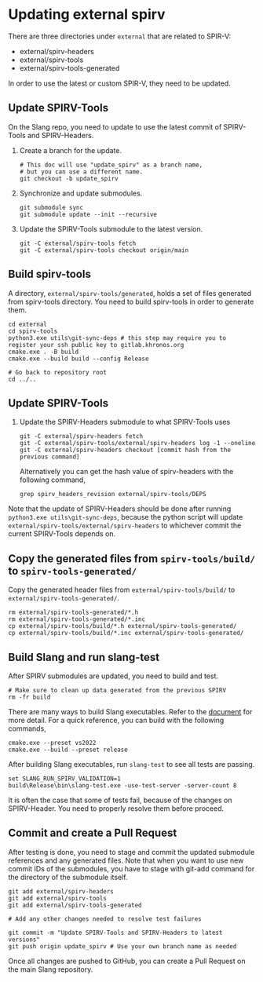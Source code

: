 # Updating external spirv

There are three directories under `external` that are related to SPIR-V:
- external/spirv-headers
- external/spirv-tools
- external/spirv-tools-generated

In order to use the latest or custom SPIR-V, they need to be updated.


## Update SPIRV-Tools

On the Slang repo, you need to update to use the latest commit of SPIRV-Tools and SPIRV-Headers.

1. Create a branch for the update.
   ```
   # This doc will use "update_spirv" as a branch name,
   # but you can use a different name.
   git checkout -b update_spirv
   ```

1. Synchronize and update submodules.
   ```
   git submodule sync
   git submodule update --init --recursive
   ```

1. Update the SPIRV-Tools submodule to the latest version.
   ```
   git -C external/spirv-tools fetch
   git -C external/spirv-tools checkout origin/main
   ```

## Build spirv-tools

A directory, `external/spirv-tools/generated`, holds a set of files generated from spirv-tools directory.
You need to build spirv-tools in order to generate them.

```
cd external
cd spirv-tools
python3.exe utils\git-sync-deps # this step may require you to register your ssh public key to gitlab.khronos.org
cmake.exe . -B build
cmake.exe --build build --config Release

# Go back to repository root
cd ../..
```

## Update SPIRV-Tools

1. Update the SPIRV-Headers submodule to what SPIRV-Tools uses
   ```
   git -C external/spirv-headers fetch
   git -C external/spirv-tools/external/spirv-headers log -1 --oneline
   git -C external/spirv-headers checkout [commit hash from the previous command]
   ```
   Alternatively you can get the hash value of spirv-headers with the following command,
   ```
   grep spirv_headers_revision external/spirv-tools/DEPS
   ```

Note that the update of SPIRV-Headers should be done after running `python3.exe utils\git-sync-deps`, because the python script will update `external/spirv-tools/external/spirv-headers` to whichever commit the current SPIRV-Tools depends on.


## Copy the generated files from `spirv-tools/build/` to `spirv-tools-generated/`

Copy the generated header files from `external/spirv-tools/build/` to `external/spirv-tools-generated/`.
```
rm external/spirv-tools-generated/*.h
rm external/spirv-tools-generated/*.inc
cp external/spirv-tools/build/*.h external/spirv-tools-generated/
cp external/spirv-tools/build/*.inc external/spirv-tools-generated/
```


## Build Slang and run slang-test

After SPIRV submodules are updated, you need to build and test.
```
# Make sure to clean up data generated from the previous SPIRV
rm -fr build
```

There are many ways to build Slang executables. Refer to the [document](https://github.com/shader-slang/slang/blob/master/docs/building.md) for more detail.
For a quick reference, you can build with the following commands,
```
cmake.exe --preset vs2022
cmake.exe --build --preset release
```

After building Slang executables, run `slang-test` to see all tests are passing.
```
set SLANG_RUN_SPIRV_VALIDATION=1
build\Release\bin\slang-test.exe -use-test-server -server-count 8
```

It is often the case that some of tests fail, because of the changes on SPIRV-Header.
You need to properly resolve them before proceed.


## Commit and create a Pull Request

After testing is done, you need to stage and commit the updated submodule references and any generated files.
Note that when you want to use new commit IDs of the submodules, you have to stage with git-add command for the directory of the submodule itself.

```
git add external/spirv-headers
git add external/spirv-tools
git add external/spirv-tools-generated

# Add any other changes needed to resolve test failures

git commit -m "Update SPIRV-Tools and SPIRV-Headers to latest versions"
git push origin update_spirv # Use your own branch name as needed
```

Once all changes are pushed to GitHub, you can create a Pull Request on the main Slang repository.

